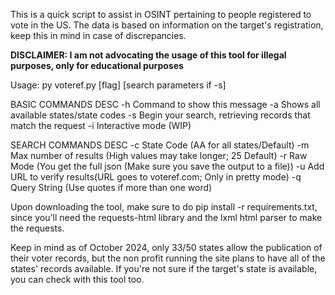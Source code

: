 This is a quick script to assist in OSINT pertaining to people registered to vote in the US.
The data is based on information on the target's registration, keep this in mind in case of discrepancies.


**DISCLAIMER: I am not advocating the usage of this tool for illegal purposes, only for educational purposes**


Usage: py voteref.py [flag] [search parameters if -s]


BASIC COMMANDS              DESC
-h                          Command to show this message
-a                          Shows all available states/state codes
-s                          Begin your search, retrieving records that match the request
-i                          Interactive mode (WIP)


SEARCH COMMANDS             DESC
-c                          State Code (AA for all states/Default)
-m                          Max number of results (High values may take longer; 25 Default)
-r                          Raw Mode (You get the full json (Make sure you save the output to a file))
-u                          Add URL to verify results(URL goes to voteref.com; Only in pretty mode)
-q                          Query String (Use quotes if more than one word)


Upon downloading the tool, make sure to do pip install -r requirements.txt, since you'll need the requests-html library and the lxml html parser to make the requests.


Keep in mind as of October 2024, only 33/50 states allow the publication of their voter records, but the non profit running the site plans to have all of the states' records available. If you're not sure if the target's state is available, you can check with this tool too.